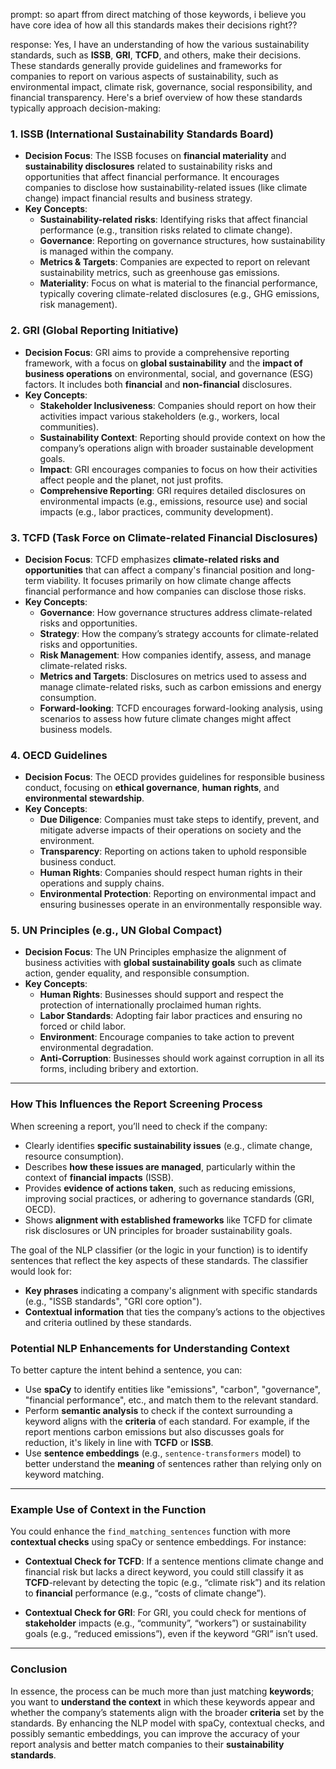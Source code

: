 prompt: so apart ffrom direct matching of those keywords, i believe you have core idea of how all this standards makes their decisions right??


response: Yes, I have an understanding of how the various sustainability standards, such as **ISSB**, **GRI**, **TCFD**, and others, make their decisions. These standards generally provide guidelines and frameworks for companies to report on various aspects of sustainability, such as environmental impact, climate risk, governance, social responsibility, and financial transparency. Here's a brief overview of how these standards typically approach decision-making:

### 1. **ISSB (International Sustainability Standards Board)**
   - **Decision Focus**: The ISSB focuses on **financial materiality** and **sustainability disclosures** related to sustainability risks and opportunities that affect financial performance. It encourages companies to disclose how sustainability-related issues (like climate change) impact financial results and business strategy.
   - **Key Concepts**:
     - **Sustainability-related risks**: Identifying risks that affect financial performance (e.g., transition risks related to climate change).
     - **Governance**: Reporting on governance structures, how sustainability is managed within the company.
     - **Metrics & Targets**: Companies are expected to report on relevant sustainability metrics, such as greenhouse gas emissions.
     - **Materiality**: Focus on what is material to the financial performance, typically covering climate-related disclosures (e.g., GHG emissions, risk management).

### 2. **GRI (Global Reporting Initiative)**
   - **Decision Focus**: GRI aims to provide a comprehensive reporting framework, with a focus on **global sustainability** and the **impact of business operations** on environmental, social, and governance (ESG) factors. It includes both **financial** and **non-financial** disclosures.
   - **Key Concepts**:
     - **Stakeholder Inclusiveness**: Companies should report on how their activities impact various stakeholders (e.g., workers, local communities).
     - **Sustainability Context**: Reporting should provide context on how the company’s operations align with broader sustainable development goals.
     - **Impact**: GRI encourages companies to focus on how their activities affect people and the planet, not just profits.
     - **Comprehensive Reporting**: GRI requires detailed disclosures on environmental impacts (e.g., emissions, resource use) and social impacts (e.g., labor practices, community development).

### 3. **TCFD (Task Force on Climate-related Financial Disclosures)**
   - **Decision Focus**: TCFD emphasizes **climate-related risks and opportunities** that can affect a company's financial position and long-term viability. It focuses primarily on how climate change affects financial performance and how companies can disclose those risks.
   - **Key Concepts**:
     - **Governance**: How governance structures address climate-related risks and opportunities.
     - **Strategy**: How the company’s strategy accounts for climate-related risks and opportunities.
     - **Risk Management**: How companies identify, assess, and manage climate-related risks.
     - **Metrics and Targets**: Disclosures on metrics used to assess and manage climate-related risks, such as carbon emissions and energy consumption.
     - **Forward-looking**: TCFD encourages forward-looking analysis, using scenarios to assess how future climate changes might affect business models.

### 4. **OECD Guidelines**
   - **Decision Focus**: The OECD provides guidelines for responsible business conduct, focusing on **ethical governance**, **human rights**, and **environmental stewardship**.
   - **Key Concepts**:
     - **Due Diligence**: Companies must take steps to identify, prevent, and mitigate adverse impacts of their operations on society and the environment.
     - **Transparency**: Reporting on actions taken to uphold responsible business conduct.
     - **Human Rights**: Companies should respect human rights in their operations and supply chains.
     - **Environmental Protection**: Reporting on environmental impact and ensuring businesses operate in an environmentally responsible way.

### 5. **UN Principles (e.g., UN Global Compact)**
   - **Decision Focus**: The UN Principles emphasize the alignment of business activities with **global sustainability goals** such as climate action, gender equality, and responsible consumption.
   - **Key Concepts**:
     - **Human Rights**: Businesses should support and respect the protection of internationally proclaimed human rights.
     - **Labor Standards**: Adopting fair labor practices and ensuring no forced or child labor.
     - **Environment**: Encourage companies to take action to prevent environmental degradation.
     - **Anti-Corruption**: Businesses should work against corruption in all its forms, including bribery and extortion.

---

### **How This Influences the Report Screening Process**

When screening a report, you’ll need to check if the company:
- Clearly identifies **specific sustainability issues** (e.g., climate change, resource consumption).
- Describes **how these issues are managed**, particularly within the context of **financial impacts** (ISSB).
- Provides **evidence of actions taken**, such as reducing emissions, improving social practices, or adhering to governance standards (GRI, OECD).
- Shows **alignment with established frameworks** like TCFD for climate risk disclosures or UN principles for broader sustainability goals.

The goal of the NLP classifier (or the logic in your function) is to identify sentences that reflect the key aspects of these standards. The classifier would look for:
- **Key phrases** indicating a company's alignment with specific standards (e.g., "ISSB standards", "GRI core option").
- **Contextual information** that ties the company’s actions to the objectives and criteria outlined by these standards.

### **Potential NLP Enhancements for Understanding Context**
To better capture the intent behind a sentence, you can:
- Use **spaCy** to identify entities like "emissions", "carbon", "governance", "financial performance", etc., and match them to the relevant standard.
- Perform **semantic analysis** to check if the context surrounding a keyword aligns with the **criteria** of each standard. For example, if the report mentions carbon emissions but also discusses goals for reduction, it's likely in line with **TCFD** or **ISSB**.
- Use **sentence embeddings** (e.g., `sentence-transformers` model) to better understand the **meaning** of sentences rather than relying only on keyword matching.

---

### **Example Use of Context in the Function**
You could enhance the `find_matching_sentences` function with more **contextual checks** using spaCy or sentence embeddings. For instance:

- **Contextual Check for TCFD**:
  If a sentence mentions climate change and financial risk but lacks a direct keyword, you could still classify it as **TCFD**-relevant by detecting the topic (e.g., “climate risk”) and its relation to **financial** performance (e.g., “costs of climate change”).
  
- **Contextual Check for GRI**:
  For GRI, you could check for mentions of **stakeholder** impacts (e.g., “community”, “workers”) or sustainability goals (e.g., “reduced emissions”), even if the keyword “GRI” isn’t used.

---

### Conclusion

In essence, the process can be much more than just matching **keywords**; you want to **understand the context** in which these keywords appear and whether the company’s statements align with the broader **criteria** set by the standards. By enhancing the NLP model with spaCy, contextual checks, and possibly semantic embeddings, you can improve the accuracy of your report analysis and better match companies to their **sustainability standards**.
